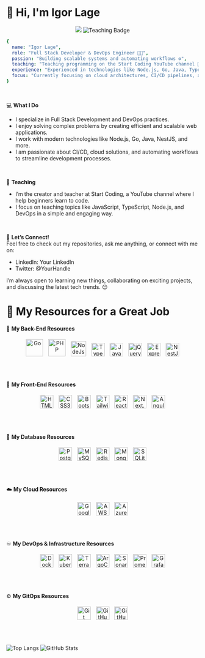 <!-- badges https://github.com/Ileriayo/markdown-badges -->
<!-- icons https://devicon.dev/ -->
<!-- perfil_examples https://github.com/iuricode/readme-template/tree/main/perfil-->

# 👋 Hi, I'm Igor Lage

<p align="center">
<img src="https://img.shields.io/static/v1?label=IRL&message=FULL%20STACK%20DEVOPS&color=2d2d2d&style=for-the-badge&logo=GitHub">
<img src="https://img.shields.io/static/v1?label=Teaching&message=Start%20Coding&color=FF0000&style=for-the-badge&logo=youtube" alt="Teaching Badge">
</p>

```yml
{
  name: "Igor Lage",
  role: "Full Stack Developer & DevOps Engineer 👨‍💻",
  passion: "Building scalable systems and automating workflows ⚙️",
  teaching: "Teaching programming on the Start Coding YouTube channel 🎥",
  experience: "Experienced in technologies like Node.js, Go, Java, TypeScript, and more 🛠️",
  focus: "Currently focusing on cloud architectures, CI/CD pipelines, and DevOps best practices ☁️"
}
```
<br/>

💻 **What I Do**  
  * I specialize in Full Stack Development and DevOps practices.  
  * I enjoy solving complex problems by creating efficient and scalable web applications.  
  * I work with modern technologies like Node.js, Go, Java, NestJS, and more.  
  * I am passionate about CI/CD, cloud solutions, and automating workflows to streamline development processes.  
<br/>

🎥 **Teaching**  
  * I’m the creator and teacher at Start Coding, a YouTube channel where I help beginners learn to code.  
  * I focus on teaching topics like JavaScript, TypeScript, Node.js, and DevOps in a simple and engaging way.  
<br/>

🔗 **Let’s Connect!**  
Feel free to check out my repositories, ask me anything, or connect with me on:  
  * LinkedIn: Your LinkedIn  
  * Twitter: @YourHandle  

I’m always open to learning new things, collaborating on exciting projects, and discussing the latest tech trends. 😊


# 🧰 My Resources for a Great Job

🚀 **My Back-End Resources**
<p align="center">
  <img src="https://cdn.jsdelivr.net/gh/devicons/devicon/icons/go/go-original-wordmark.svg" alt="Go" height="45" style="margin: 5px;">
  <img src="https://cdn.jsdelivr.net/gh/devicons/devicon/icons/php/php-original.svg" alt="PHP" height="45" style="margin: 5px;">
  <img src="https://cdn.jsdelivr.net/gh/devicons/devicon@latest/icons/nodejs/nodejs-original-wordmark.svg" alt="NodeJs" height="40" style="margin: 5px;">
  <img src="https://cdn.jsdelivr.net/gh/devicons/devicon/icons/typescript/typescript-original.svg" alt="TypeScript" height="35" style="margin: 5px;">
  <img src="https://cdn.jsdelivr.net/gh/devicons/devicon/icons/javascript/javascript-original.svg" alt="JavaScript" height="35" style="margin: 5px;">
  <img src="https://cdn.jsdelivr.net/gh/devicons/devicon/icons/jquery/jquery-original.svg" alt="jQuery" height="35" style="margin: 5px;">
  <img src="https://raw.githubusercontent.com/simple-icons/simple-icons/develop/icons/express.svg" alt="Express.js" height="35" style="margin: 5px;">
  <img src="https://cdn.jsdelivr.net/gh/devicons/devicon@latest/icons/nestjs/nestjs-original.svg" alt="NestJs" height="35" style="margin: 5px;">
</p>
<br/>

##

🎨 **My Front-End Resources**

<p align="center">
  <img src="https://cdn.jsdelivr.net/gh/devicons/devicon/icons/html5/html5-original.svg" alt="HTML5" height="35" style="margin: 5px;">
  <img src="https://cdn.jsdelivr.net/gh/devicons/devicon/icons/css3/css3-original.svg" alt="CSS3" height="35" style="margin: 5px;">
  <img src="https://cdn.jsdelivr.net/gh/devicons/devicon/icons/bootstrap/bootstrap-original.svg" alt="Bootstrap" height="35" style="margin: 5px;">
  <img src="https://cdn.jsdelivr.net/gh/devicons/devicon/icons/tailwindcss/tailwindcss-original.svg" alt="TailwindCSS" height="35" style="margin: 5px;">
  <img src="https://cdn.jsdelivr.net/gh/devicons/devicon/icons/react/react-original.svg" alt="React.JS" height="35" style="margin: 5px;">
  <img src="https://cdn.jsdelivr.net/gh/devicons/devicon/icons/nextjs/nextjs-original.svg" alt="Next.JS" height="35" style="margin: 5px;">
  <img src="https://cdn.jsdelivr.net/gh/devicons/devicon/icons/angularjs/angularjs-original.svg" alt="Angular.JS" height="35" style="margin: 5px;">
</p>
<br/>

##

🎲 **My Database Resources**

<p align="center">
  <img src="https://cdn.jsdelivr.net/gh/devicons/devicon/icons/postgresql/postgresql-original.svg" alt="PostgreSQL" height="35" style="margin: 5px;">
  <img src="https://cdn.jsdelivr.net/gh/devicons/devicon/icons/mysql/mysql-original.svg" alt="MySQL" height="35" style="margin: 5px;">
  <img src="https://cdn.jsdelivr.net/gh/devicons/devicon/icons/redis/redis-original.svg" alt="Redis" height="35" style="margin: 5px;">
  <img src="https://cdn.jsdelivr.net/gh/devicons/devicon/icons/mongodb/mongodb-original.svg" alt="MongoDB" height="35" style="margin: 5px;">
  <img src="https://cdn.jsdelivr.net/gh/devicons/devicon/icons/sqlite/sqlite-original.svg" alt="SQLite" height="35" style="margin: 5px;">
</p>
<br/>

##

☁️ **My Cloud Resources**

<p align="center">
  <img src="https://cdn.jsdelivr.net/gh/devicons/devicon/icons/googlecloud/googlecloud-original.svg" alt="Google Cloud" height="35" style="margin: 5px;">
  <img src="https://cdn.jsdelivr.net/gh/devicons/devicon/icons/amazonwebservices/amazonwebservices-original-wordmark.svg" alt="AWS" height="35" style="margin: 5px;">
  <img src="https://cdn.jsdelivr.net/gh/devicons/devicon/icons/azure/azure-original.svg" alt="Azure" height="35" style="margin: 5px;">
</p>
<br/>

##

♾️ **My DevOps & Infrastructure Resources**

<p align="center">
  <img src="https://cdn.jsdelivr.net/gh/devicons/devicon/icons/docker/docker-original.svg" alt="Docker" height="35" style="margin: 5px;">
  <img src="https://cdn.jsdelivr.net/gh/devicons/devicon/icons/kubernetes/kubernetes-plain.svg" alt="Kubernetes" height="35" style="margin: 5px;">
  <img src="https://cdn.jsdelivr.net/gh/devicons/devicon/icons/terraform/terraform-original.svg" alt="Terraform" height="35" style="margin: 5px;">
  <img src="https://cdn.jsdelivr.net/gh/devicons/devicon/icons/argocd/argocd-original.svg" alt="ArgoCD" height="35" style="margin: 5px;">
  <img src="https://cdn.jsdelivr.net/gh/devicons/devicon/icons/sonarqube/sonarqube-original.svg" alt="SonarQube" height="35" style="margin: 5px;">
  <img src="https://cdn.jsdelivr.net/gh/devicons/devicon/icons/prometheus/prometheus-original.svg" alt="Prometheus" height="35" style="margin: 5px;">
  <img src="https://cdn.jsdelivr.net/gh/devicons/devicon/icons/grafana/grafana-original.svg" alt="Grafana" height="35" style="margin: 5px;">
</p>
<br/>

##

⚙️ **My GitOps Resources**

<p align="center">
  <img src="https://cdn.jsdelivr.net/gh/devicons/devicon/icons/git/git-original.svg" alt="Git" height="35" style="margin: 5px;">
  <img src="https://cdn.jsdelivr.net/gh/devicons/devicon/icons/github/github-original-wordmark.svg" alt="GitHub" height="35" style="margin: 5px;">
  <img src="https://cdn.jsdelivr.net/gh/devicons/devicon/icons/githubactions/githubactions-original.svg" alt="GitHub Actions" height="35" style="margin: 5px;">
</p>

<br/>

##

![Top Langs](https://github-readme-stats.vercel.app/api/top-langs/?username=igor-rl&layout=compact&hide=html&theme=tokyonight)
![GitHub Stats](https://github-readme-stats.vercel.app/api?username=igor-rl&show_icons=true&hide_title=true&count_private=true&theme=tokyonight)